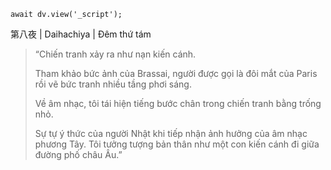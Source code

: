 ```dataviewjs
await dv.view('_script');
```
第八夜 | Daihachiya | Đêm thứ tám

> “Chiến tranh xảy ra như nạn kiến cánh.
> 
> Tham khảo bức ảnh của Brassai, người được gọi là đôi mắt của Paris rồi vẽ bức tranh nhiều tầng phơi sáng.
> 
> Về âm nhạc, tôi tái hiện tiếng bước chân trong chiến tranh bằng trống nhỏ.
> 
> Sự tự ý thức của người Nhật khi tiếp nhận ảnh hưởng của âm nhạc phương Tây. Tôi tưởng tượng bản thân như một con kiến cánh đi giữa đường phố châu Âu.”